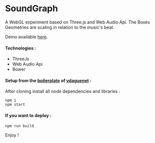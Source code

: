 # SoundGraph
A WebGL experiment based on Three.js and Web Audio Api. The Boxes Geometries are scaling in relation to the music's beat.

Demo available [here](http://www.mathis-biabiany.fr/lab/soundgraph).

#### Technologies :
* ThreeJs
* Web Audio Api
* Bower

#### Setup from the [boilerplate](https://github.com/vdaguenet/threejs-starter-kit) of [vdaguenet](https://github.com/vdaguenet)  :
After cloning install all node dependencies and libraries :  
```shell
npm i
npm start
```

#### If you want to deploy  :
```shell
npm run build
```

Enjoy !
